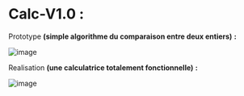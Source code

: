 # Calc-V1.0 : 
Prototype **(simple algorithme du comparaison entre deux entiers)** **:** 

![image](https://raw.githubusercontent.com/tebbaa-adnane/Calc-V1.0/main/prototyope.PNG)


Realisation **(une calculatrice totalement fonctionnelle)** **:**

![image](https://raw.githubusercontent.com/tebbaa-adnane/Calc-V1.0/main/realisation.PNG)
